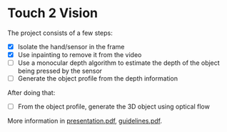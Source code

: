 # Touch 2 Vision

The project consists of a few steps:

- [X] Isolate the hand/sensor in the frame
- [X] Use inpainting to remove it from the video
- [ ] Use a monocular depth algorithm to estimate the depth of the object being pressed by the sensor
- [ ] Generate the object profile from the depth information

After doing that:

- [ ] From the object profile, generate the 3D object using optical flow

More information in [presentation.pdf](https://github.com/DeeJack/Touch-2-Vision/blob/main/presentation.pdf), [guidelines.pdf](https://github.com/DeeJack/Touch-2-Vision/blob/main/guidelines.pdf).

